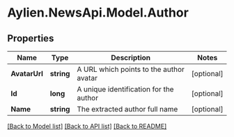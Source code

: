 
# Aylien.NewsApi.Model.Author

## Properties

Name | Type | Description | Notes
------------ | ------------- | ------------- | -------------
**AvatarUrl** | **string** | A URL which points to the author avatar | [optional] 
**Id** | **long** | A unique identification for the author | [optional] 
**Name** | **string** | The extracted author full name | [optional] 

[[Back to Model list]](../README.md#documentation-for-models)
[[Back to API list]](../README.md#documentation-for-api-endpoints)
[[Back to README]](../README.md)

